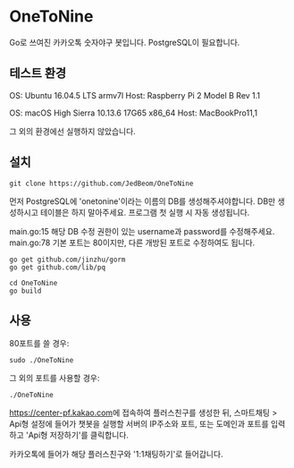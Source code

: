 # OneToNine

Go로 쓰여진 카카오톡 숫자야구 봇입니다. PostgreSQL이 필요합니다. 


## 테스트 환경

OS: Ubuntu 16.04.5 LTS armv7l
Host: Raspberry Pi 2 Model B Rev 1.1

OS: macOS High Sierra 10.13.6 17G65 x86_64
Host: MacBookPro11,1

그 외의 환경에선 실행하지 않았습니다.

## 설치
```shell
git clone https://github.com/JedBeom/OneToNine
```

먼저 PostgreSQL에 'onetonine'이라는 이름의 DB를 생성해주셔야합니다.
DB만 생성하시고 테이블은 하지 말아주세요. 프로그램 첫 실행 시 자동 생성됩니다.

main.go:15 해당 DB 수정 권한이 있는 username과 password를 수정해주세요.
main.go:78 기본 포트는 80이지만, 다른 개방된 포트로 수정하여도 됩니다.

```shell
go get github.com/jinzhu/gorm
go get github.com/lib/pq
```

```shell
cd OneToNine
go build
```

## 사용
80포트를 쓸 경우:
```shell
sudo ./OneToNine
```

그 외의 포트를 사용할 경우:
```shell
./OneToNine
```

<https://center-pf.kakao.com>에 접속하여 플러스친구를 생성한 뒤, 스마트채팅 > Api형 설정에 들어가 챗봇을 실행할 서버의 IP주소와 포트, 또는 도메인과 포트를 입력하고 'Api형 저장하기'를 클릭합니다.

카카오톡에 들어가 해당 플러스친구와 '1:1채팅하기'로 들어갑니다.

